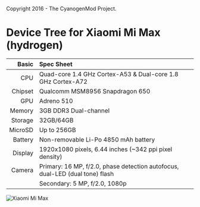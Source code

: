 Copyright 2016 - The CyanogenMod Project.

Device Tree for Xiaomi Mi Max (hydrogen)
===========================================

Basic   | Spec Sheet
-------:|:-------------------------
CPU     | Quad-core 1.4 GHz Cortex-A53 & Dual-core 1.8 GHz Cortex-A72
Chipset | Qualcomm MSM8956 Snapdragon 650
GPU     | Adreno 510
Memory  | 3GB DDR3 Dual-channel
Storage | 32GB/64GB
MicroSD | Up to 256GB
Battery | Non-removable Li-Po 4850 mAh battery
Display | 1920x1080 pixels, 6.44 inches (~342 ppi pixel density)
Camera  | Primary: 16 MP, f/2.0, phase detection autofocus, dual-LED (dual tone) flash
	| Secondary: 5 MP, f/2.0, 1080p

![Xiaomi Mi Max](http://cdn2.gsmarena.com/vv/pics/xiaomi/xiaomi-mi-max--1.jpg "Xiaomi Mi Max")
